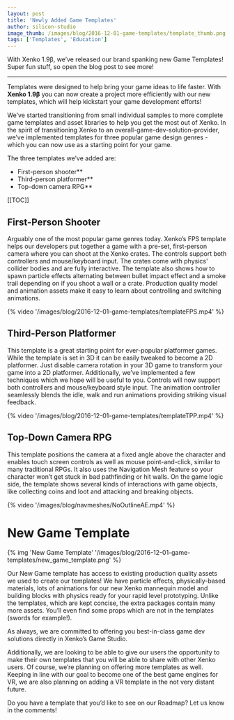 ```yaml
---
layout: post
title: 'Newly Added Game Templates'
author: silicon-studio
image_thumb: /images/blog/2016-12-01-game-templates/template_thumb.png
tags: ['Templates', 'Education']
---
```


With Xenko 1.9β, we’ve released our brand spanking new Game Templates! Super fun stuff, so open the blog post to see more!

---

Templates were designed to help bring your game ideas to life faster. With **Xenko 1.9β** you can now create a project more efficiently with our new templates, which will help kickstart your game development efforts!


We’ve started transitioning from small individual samples to more complete game templates and asset libraries to help you get the most out of Xenko. In the spirit of transitioning Xenko to an overall-game-dev-solution-provider, we’ve implemented templates for three popular game design genres - which you can now use as a starting point for your game.


The three templates we’ve added are:

* First-person shooter**
* Third-person platformer**  
* Top-down camera RPG**

[[TOC]]


## First-Person Shooter

Arguably one of the most popular game genres today. Xenko’s FPS template helps our developers put together a game with a pre-set, first-person camera where you can shoot at the Xenko crates. The controls support both controllers and mouse/keyboard input. The crates come with physics' collider bodies and are fully interactive. The template also shows how to spawn particle effects alternating between bullet impact effect and a smoke trail depending on if you shoot a wall or a crate. Production quality model and animation assets make it easy to learn about controlling and switching animations.

{% video '/images/blog/2016-12-01-game-templates/templateFPS.mp4' %}

## Third-Person Platformer

This template is a great starting point for ever-popular platformer games. While the template is set in 3D it can be easily tweaked to become a 2D platformer. Just disable camera rotation in your 3D game to transform your game into a 2D platformer. Additionally, we’ve implemented a few techniques which we hope will be useful to you. Controls will now support both controllers and mouse/keyboard style input. The animation controller seamlessly blends the idle, walk and run animations providing striking visual feedback.

{% video '/images/blog/2016-12-01-game-templates/templateTPP.mp4' %}

## Top-Down Camera RPG

This template positions the camera at a fixed angle above the character and enables touch screen controls as well as mouse point-and-click, similar to many traditional RPGs. It also uses the Navigation Mesh feature so your character won’t get stuck in bad pathfinding or hit walls. On the game logic side, the template shows several kinds of interactions with game objects, like collecting coins and loot and attacking and breaking objects.

{% video '/images/blog/navmeshes/NoOutlineAE.mp4' %}

# New Game Template

{% img 'New Game Template' '/images/blog/2016-12-01-game-templates/new_game_template.png' %}

Our New Game template has access to existing production quality assets we used to create our templates! We have particle effects, physically-based materials, lots of animations for our new Xenko mannequin model and building blocks with physics ready for your rapid level prototyping. Unlike the templates, which are kept concise, the extra packages contain many more assets. You’ll even find some props which are not in the templates (swords for example!).

As always, we are committed to offering you best-in-class game dev solutions directly in Xenko’s Game Studio. 


Additionally, we are looking to be able to give our users the opportunity to make their own templates that you will be able to share with other Xenko users. Of course, we’re planning on offering more templates as well. Keeping in line with our goal to become one of the best game engines for VR, we are also planning on adding a VR template in the not very distant future. 


Do you have a template that you’d like to see on our Roadmap? Let us know in the comments! 
